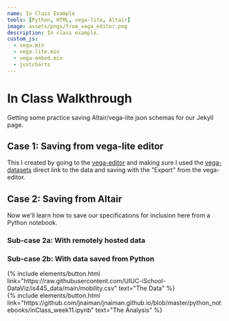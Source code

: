 ```yaml
---
name: In Class Example
tools: [Python, HTML, vega-lite, Altair]
image: assets/pngs/from_vega_editor.png
description: In class example.
custom_js:
  - vega.min
  - vega-lite.min
  - vega-embed.min
  - justcharts
---
```



# In Class Walkthrough

Getting some practice saving Altair/vega-lite json schemas for our Jekyll page.

## Case 1: Saving from vega-lite editor

This I created by going to the [vega-editor](https://vega.github.io/editor) and making sure I used the [vega-datasets](https://github.com/vega/vega-datasets/tree/master/data) direct link to the data and saving with the "Export" from the vega-editor.

<vegachart schema-url="{{ site.baseurl }}/assets/json/from_vega_editor.json" style="width: 100%"></vegachart>


## Case 2: Saving from Altair

Now we'll learn how to save our specifications for inclusion here from a Python notebook.

### Sub-case 2a: With remotely hosted data

<vegachart schema-url="{{ site.baseurl }}/assets/json/saved_plot1_sp25.json" style="width: 100%"></vegachart>


### Sub-case 2b: With data saved from Python

<vegachart schema-url="{{ site.baseurl }}/assets/json/saved_plot3_sp25.json" style="width: 100%"></vegachart>





<!-- these are written in a combo of html and liquid --> 

<div class="left">
{% include elements/button.html link="https://raw.githubusercontent.com/UIUC-iSchool-DataViz/is445_data/main/mobility.csv" text="The Data" %}
</div>

<div class="right">
{% include elements/button.html link="https://github.com/jnaiman/jnaiman.github.io/blob/master/python_notebooks/inClass_week11.ipynb" text="The Analysis" %}
</div>

